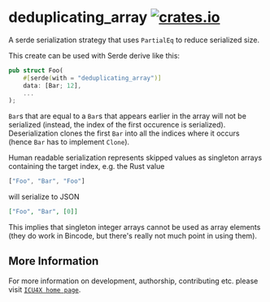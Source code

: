 # deduplicating_array [![crates.io](https://img.shields.io/crates/v/deduplicating_array)](https://crates.io/crates/deduplicating_array)

A serde serialization strategy that uses `PartialEq` to reduce serialized size.

This create can be used with Serde derive like this:

```rust
pub struct Foo(
    #[serde(with = "deduplicating_array")]
    data: [Bar; 12],
    ...
);
```

`Bar`s that are equal to a `Bar`s that appears earlier in the array will not be serialized (instead, the index of the first occurence is serialized).
Deserialization clones the first `Bar` into all the indices where it occurs (hence `Bar` has to implement `Clone`).

Human readable serialization represents skipped values as singleton arrays containing the target index, e.g. the Rust value 
```rust
["Foo", "Bar", "Foo"]
``` 
will serialize to JSON
```json
["Foo", "Bar", [0]]
```

This implies that singleton integer arrays cannot be used as array elements (they do work in Bincode, but there's really not much point in using them).

## More Information

For more information on development, authorship, contributing etc. please visit [`ICU4X home page`](https://github.com/unicode-org/icu4x).
